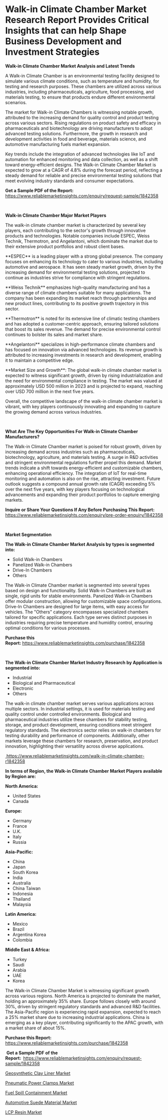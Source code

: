 <p><h1>Walk-in Climate Chamber Market Research Report Provides Critical Insights that can help Shape Business Development and Investment Strategies</h1></p><p><strong>Walk-in Climate Chamber Market Analysis and Latest Trends</strong></p>
<p><p>A Walk-in Climate Chamber is an environmental testing facility designed to simulate various climate conditions, such as temperature and humidity, for testing and research purposes. These chambers are utilized across various industries, including pharmaceuticals, agriculture, food processing, and materials testing, to ensure that products endure different environmental scenarios.</p><p>The market for Walk-in Climate Chambers is witnessing notable growth, attributed to the increasing demand for quality control and product testing across various sectors. Rising regulations on product safety and efficacy in pharmaceuticals and biotechnology are driving manufacturers to adopt advanced testing solutions. Furthermore, the growth in research and development activities in food and beverage, materials science, and automotive manufacturing fuels market expansion.</p><p>Key trends include the integration of advanced technologies like IoT and automation for enhanced monitoring and data collection, as well as a shift toward energy-efficient designs. The Walk-in Climate Chamber Market is expected to grow at a CAGR of 4.8% during the forecast period, reflecting a steady demand for reliable and precise environmental testing solutions that meet evolving industry standards and consumer expectations.</p></p>
<p><strong>Get a Sample PDF of the Report:&nbsp;</strong> <a href="https://www.reliablemarketinsights.com/enquiry/request-sample/1842358?utm_campaign=1584&utm_medium=2&utm_source=Github&utm_content=ia&utm_term=16102024&utm_id=walk-in-climate-chamber">https://www.reliablemarketinsights.com/enquiry/request-sample/1842358</a></p>
<p>&nbsp;</p>
<p><strong>Walk-in Climate Chamber Major Market Players</strong></p>
<p><p>The walk-in climate chamber market is characterized by several key players, each contributing to the sector's growth through innovative products and technologies. Notable companies include ESPEC, Weiss Technik, Thermotron, and Angelantoni, which dominate the market due to their extensive product portfolios and robust client bases.</p><p>**ESPEC** is a leading player with a strong global presence. The company focuses on enhancing its technology to cater to various industries, including automotive and aerospace. It has seen steady market growth, driven by the increasing demand for environmental testing solutions, projected to continue as industries strive for compliance with stringent regulations.</p><p>**Weiss Technik** emphasizes high-quality manufacturing and has a diverse range of climate chambers suitable for many applications. The company has been expanding its market reach through partnerships and new product lines, contributing to its positive growth trajectory in this sector.</p><p>**Thermotron** is noted for its extensive line of climatic testing chambers and has adopted a customer-centric approach, ensuring tailored solutions that boost its sales revenue. The demand for precise environmental control continues to bolster its sales and market share.</p><p>**Angelantoni** specializes in high-performance climate chambers and has focused on innovation via advanced technologies. Its revenue growth is attributed to increasing investments in research and development, enabling it to maintain a competitive edge.</p><p>**Market Size and Growth**: The global walk-in climate chamber market is expected to witness significant growth, driven by rising industrialization and the need for environmental compliance in testing. The market was valued at approximately USD 500 million in 2023 and is projected to expand, reaching over USD 700 million in the next five years.</p><p>Overall, the competitive landscape of the walk-in climate chamber market is vibrant, with key players continuously innovating and expanding to capture the growing demand across various industries.</p></p>
<p>&nbsp;</p>
<p><strong>What Are The Key Opportunities For Walk-in Climate Chamber Manufacturers?</strong></p>
<p><p>The Walk-in Climate Chamber market is poised for robust growth, driven by increasing demand across industries such as pharmaceuticals, biotechnology, agriculture, and materials testing. A surge in R&D activities and stringent environmental regulations further propel this demand. Market trends indicate a shift towards energy-efficient and customizable chambers, enhancing operational efficiency. The integration of IoT for real-time monitoring and automation is also on the rise, attracting investment. Future outlook suggests a compound annual growth rate (CAGR) exceeding 5% over the next five years, with key players focusing on technological advancements and expanding their product portfolios to capture emerging markets.</p></p>
<p><strong>Inquire or Share Your Questions If Any Before Purchasing This Report:</strong> <a href="https://www.reliablemarketinsights.com/enquiry/pre-order-enquiry/1842358?utm_campaign=1584&utm_medium=2&utm_source=Github&utm_content=ia&utm_term=16102024&utm_id=walk-in-climate-chamber">https://www.reliablemarketinsights.com/enquiry/pre-order-enquiry/1842358</a></p>
<p>&nbsp;</p>
<p><strong>Market Segmentation</strong></p>
<p><strong>The Walk-in Climate Chamber Market Analysis by types is segmented into:</strong></p>
<p><ul><li>Solid Walk-in Chambers</li><li>Panelized Walk-in Chambers</li><li>Drive-In Chambers</li><li>Others</li></ul></p>
<p><p>The Walk-in Climate Chamber market is segmented into several types based on design and functionality. Solid Walk-in Chambers are built as single, rigid units for stable environments. Panelized Walk-in Chambers offer modular construction, allowing for customizable space configurations. Drive-In Chambers are designed for large items, with easy access for vehicles. The "Others" category encompasses specialized chambers tailored for specific applications. Each type serves distinct purposes in industries requiring precise temperature and humidity control, ensuring optimal conditions for various processes.</p></p>
<p><strong>Purchase this Report:&nbsp;</strong><a href="https://www.reliablemarketinsights.com/purchase/1842358?utm_campaign=1584&utm_medium=2&utm_source=Github&utm_content=ia&utm_term=16102024&utm_id=walk-in-climate-chamber">https://www.reliablemarketinsights.com/purchase/1842358</a></p>
<p>&nbsp;</p>
<p><strong>The Walk-in Climate Chamber Market Industry Research by Application is segmented into:</strong></p>
<p><ul><li>Industrial</li><li>Biological and Pharmaceutical</li><li>Electronic</li><li>Others</li></ul></p>
<p><p>The walk-in climate chamber market serves various applications across multiple sectors. In industrial settings, it is used for materials testing and quality control under controlled environments. Biological and pharmaceutical industries utilize these chambers for stability testing, storage, and product development, ensuring conditions meet stringent regulatory standards. The electronics sector relies on walk-in chambers for testing durability and performance of components. Additionally, other markets leverage these chambers for research, preservation, and product innovation, highlighting their versatility across diverse applications.</p></p>
<p><a href="https://www.reliablemarketinsights.com/walk-in-climate-chamber-r1842358?utm_campaign=1584&utm_medium=2&utm_source=Github&utm_content=ia&utm_term=16102024&utm_id=walk-in-climate-chamber">&nbsp;https://www.reliablemarketinsights.com/walk-in-climate-chamber-r1842358</a></p>
<p><strong>In terms of Region, the Walk-in Climate Chamber Market Players available by Region are:</strong></p>
<p>
    <p> <strong> North America: </strong>
        <ul>
            <li>United States</li>
            <li>Canada</li>
        </ul>
        </p> 
    <p> <strong> Europe: </strong>
        <ul>
            <li>Germany</li>
            <li>France</li>
            <li>U.K.</li>
            <li>Italy</li>
            <li>Russia</li>
        </ul>
        </p> 
    <p> <strong> Asia-Pacific: </strong>
        <ul>
            <li>China</li>
            <li>Japan</li>
            <li>South Korea</li>
            <li>India</li>
            <li>Australia</li>
            <li>China Taiwan</li>
            <li>Indonesia</li>
            <li>Thailand</li>
            <li>Malaysia</li>
        </ul>
        </p> 
    <p> <strong> Latin America: </strong>
        <ul>
            <li>Mexico</li>
            <li>Brazil</li>
            <li>Argentina Korea</li>
            <li>Colombia</li>
        </ul>
        </p> 
    <p> <strong> Middle East & Africa: </strong>
        <ul>
            <li>Turkey</li>
            <li>Saudi</li>
            <li>Arabia</li>
            <li>UAE</li>
            <li>Korea</li>
        </ul>
    </p>
    </p>
<p><p>The Walk-in Climate Chamber Market is witnessing significant growth across various regions. North America is projected to dominate the market, holding an approximately 35% share. Europe follows closely with around 30%, driven by stringent regulatory standards and advanced R&D facilities. The Asia-Pacific region is experiencing rapid expansion, expected to reach a 25% market share due to increasing industrial applications. China is emerging as a key player, contributing significantly to the APAC growth, with a market share of about 15%.</p></p>
<p><strong>Purchase this Report: </strong><a href="https://www.reliablemarketinsights.com/purchase/1842358?utm_campaign=1584&utm_medium=2&utm_source=Github&utm_content=ia&utm_term=16102024&utm_id=walk-in-climate-chamber">https://www.reliablemarketinsights.com/purchase/1842358</a></p>
<p>&nbsp;<strong>Get a Sample PDF of the Report:&nbsp;&nbsp;</strong><a href="https://www.reliablemarketinsights.com/enquiry/request-sample/1842358?utm_campaign=1584&utm_medium=2&utm_source=Github&utm_content=ia&utm_term=16102024&utm_id=walk-in-climate-chamber">https://www.reliablemarketinsights.com/enquiry/request-sample/1842358</a></p>
<p><strong></strong></p>
<p><p><a href="https://www.linkedin.com/pulse/future-innovation-global-geosynthetic-clay-liner-market-rk3jc?utm_campaign=1584&utm_medium=2&utm_source=Github&utm_content=ia&utm_term=16102024&utm_id=walk-in-climate-chamber">Geosynthetic Clay Liner Market</a></p><p><a href="https://www.linkedin.com/pulse/consumer-behavior-shifts-pneumatic-power-clamps-market-demand-rks8c?utm_campaign=1584&utm_medium=2&utm_source=Github&utm_content=ia&utm_term=16102024&utm_id=walk-in-climate-chamber">Pneumatic Power Clamps Market</a></p><p><a href="https://www.linkedin.com/pulse/fuel-spill-containment-market-dynamics-application-types-emerging-wj5fc?utm_campaign=1584&utm_medium=2&utm_source=Github&utm_content=ia&utm_term=16102024&utm_id=walk-in-climate-chamber">Fuel Spill Containment Market</a></p><p><a href="https://www.linkedin.com/pulse/automotive-suede-material-market-trends-strategic-insights-a1omf?utm_campaign=1584&utm_medium=2&utm_source=Github&utm_content=ia&utm_term=16102024&utm_id=walk-in-climate-chamber">Automotive Suede Material Market</a></p><p><a href="https://www.linkedin.com/pulse/emerging-trends-lcp-resin-market-global-outlook-future-u6vtc?utm_campaign=1584&utm_medium=2&utm_source=Github&utm_content=ia&utm_term=16102024&utm_id=walk-in-climate-chamber">LCP Resin Market</a></p></p>